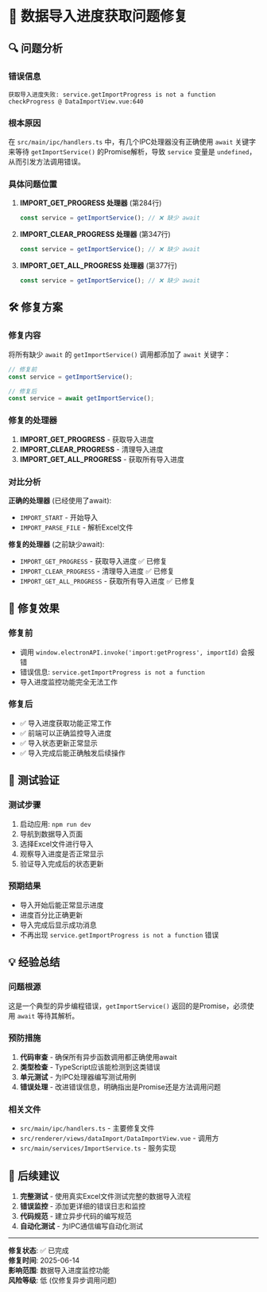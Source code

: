 # 🎯 数据导入进度获取问题修复

## 🔍 问题分析

### 错误信息
```
获取导入进度失败: service.getImportProgress is not a function
checkProgress @ DataImportView.vue:640
```

### 根本原因
在 `src/main/ipc/handlers.ts` 中，有几个IPC处理器没有正确使用 `await` 关键字来等待 `getImportService()` 的Promise解析，导致 `service` 变量是 `undefined`，从而引发方法调用错误。

### 具体问题位置

1. **IMPORT_GET_PROGRESS 处理器** (第284行)
   ```typescript
   const service = getImportService(); // ❌ 缺少 await
   ```

2. **IMPORT_CLEAR_PROGRESS 处理器** (第347行)
   ```typescript
   const service = getImportService(); // ❌ 缺少 await
   ```

3. **IMPORT_GET_ALL_PROGRESS 处理器** (第377行)
   ```typescript
   const service = getImportService(); // ❌ 缺少 await
   ```

## 🛠️ 修复方案

### 修复内容
将所有缺少 `await` 的 `getImportService()` 调用都添加了 `await` 关键字：

```typescript
// 修复前
const service = getImportService();

// 修复后
const service = await getImportService();
```

### 修复的处理器

1. **IMPORT_GET_PROGRESS** - 获取导入进度
2. **IMPORT_CLEAR_PROGRESS** - 清理导入进度
3. **IMPORT_GET_ALL_PROGRESS** - 获取所有导入进度

### 对比分析

**正确的处理器** (已经使用了await):
- `IMPORT_START` - 开始导入
- `IMPORT_PARSE_FILE` - 解析Excel文件

**修复的处理器** (之前缺少await):
- `IMPORT_GET_PROGRESS` - 获取导入进度 ✅ 已修复
- `IMPORT_CLEAR_PROGRESS` - 清理导入进度 ✅ 已修复
- `IMPORT_GET_ALL_PROGRESS` - 获取所有导入进度 ✅ 已修复

## 🎯 修复效果

### 修复前
- 调用 `window.electronAPI.invoke('import:getProgress', importId)` 会报错
- 错误信息: `service.getImportProgress is not a function`
- 导入进度监控功能完全无法工作

### 修复后
- ✅ 导入进度获取功能正常工作
- ✅ 前端可以正确监控导入进度
- ✅ 导入状态更新正常显示
- ✅ 导入完成后能正确触发后续操作

## 🧪 测试验证

### 测试步骤
1. 启动应用: `npm run dev`
2. 导航到数据导入页面
3. 选择Excel文件进行导入
4. 观察导入进度是否正常显示
5. 验证导入完成后的状态更新

### 预期结果
- 导入开始后能正常显示进度
- 进度百分比正确更新
- 导入完成后显示成功消息
- 不再出现 `service.getImportProgress is not a function` 错误

## 💡 经验总结

### 问题根源
这是一个典型的异步编程错误，`getImportService()` 返回的是Promise，必须使用 `await` 等待其解析。

### 预防措施
1. **代码审查** - 确保所有异步函数调用都正确使用await
2. **类型检查** - TypeScript应该能检测到这类错误
3. **单元测试** - 为IPC处理器编写测试用例
4. **错误处理** - 改进错误信息，明确指出是Promise还是方法调用问题

### 相关文件
- `src/main/ipc/handlers.ts` - 主要修复文件
- `src/renderer/views/dataImport/DataImportView.vue` - 调用方
- `src/main/services/ImportService.ts` - 服务实现

## 🚀 后续建议

1. **完整测试** - 使用真实Excel文件测试完整的数据导入流程
2. **错误监控** - 添加更详细的错误日志和监控
3. **代码规范** - 建立异步代码的编写规范
4. **自动化测试** - 为IPC通信编写自动化测试

---

**修复状态**: ✅ 已完成  
**修复时间**: 2025-06-14  
**影响范围**: 数据导入进度监控功能  
**风险等级**: 低 (仅修复异步调用问题)
